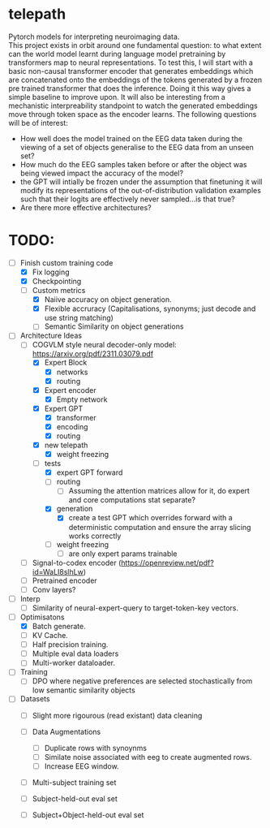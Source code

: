 # telepath
Pytorch models for interpreting neuroimaging data.\
This project exists in orbit around one fundamental question: to what extent can the world model learnt during language model pretraining by transformers map to neural representations. To test this, I will start with a basic non-causal transformer encoder that generates embeddings which are concatenated onto the embeddings of the tokens generated by a frozen pre trained transformer that does the inference. Doing it this way gives a simple baseline to improve upon. It will also be interesting from a mechanistic interpreability standpoint to watch the generated embeddings move through token space as the encoder learns. The following questions will be of interest:

- How well does the model trained on the EEG data taken during the viewing of a set of objects generalise to the EEG data from an unseen set?
- How much do the EEG samples taken before or after the object was being viewed impact the accuracy of the model?
- the GPT will intially be frozen under the assumption that finetuning it will modify its representations of the out-of-distribution validation examples such that their logits are effectively never sampled...is that true?
- Are there more effective architectures? 

# TODO:
- [ ] Finish custom training code
    - [x] Fix logging
    - [x] Checkpointing
    - [ ] Custom metrics
        - [x] Naiive accuracy on object generation.
        - [x] Flexible accruracy (Capitalisations, synonyms; just decode and use string matching)
        - [ ] Semantic Similarity on object generations
- [ ] Architecture Ideas
    - [ ] COGVLM style neural decoder-only model: https://arxiv.org/pdf/2311.03079.pdf
        - [x] Expert Block
            - [x] networks
            - [x] routing
        - [x] Expert encoder
            - [x] Empty network
        - [x] Expert GPT
            - [x] transformer
            - [x] encoding
            - [x] routing
        - [x] new telepath
            - [x] weight freezing
        - [ ] tests
            - [x] expert GPT forward
            - [ ] routing
                - [ ] Assuming the attention matrices allow for it, do expert and core computations stat separate?
            - [x] generation
                - [x] create a test GPT which overrides forward with a deterministic computation and ensure the array slicing works correctly
            - [ ] weight freezing
                - [ ] are only expert params trainable
    - [ ] Signal-to-codex encoder (https://openreview.net/pdf?id=WaLI8slhLw)
    - [ ] Pretrained encoder
    - [ ] Conv layers?
- [ ] Interp
    - [ ] Similarity of neural-expert-query to target-token-key vectors.
- [ ] Optimisatons
    - [x] Batch generate.
    - [ ] KV Cache.
    - [ ] Half precision training.
    - [ ] Multiple eval data loaders
    - [ ] Multi-worker dataloader.
- [ ] Training
    - [ ] DPO where negative preferences are selected stochastically from low semantic similarity objects
- [ ] Datasets
    - [ ] Slight more rigourous (read existant) data cleaning
    - [ ] Data Augmentations
        - [ ] Duplicate rows with synoynms
        - [ ] Similate noise associated with eeg to create augmented rows.
        - [ ] Increase EEG window.
    - [ ] Multi-subject training set
    - [ ] Subject-held-out eval set
    - [ ] Subject+Object-held-out eval set
    
